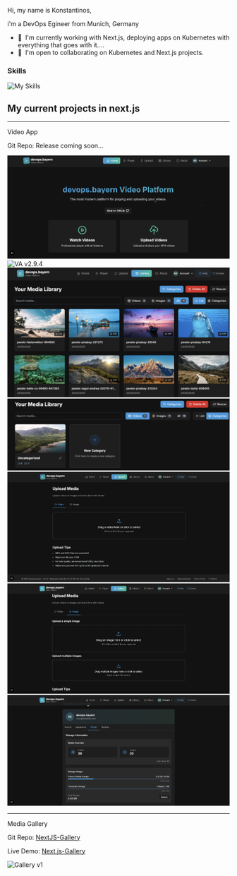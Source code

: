 Hi, my name is Konstantinos,

i'm a DevOps Egineer from Munich, Germany

* 🧠  I'm currently working with Next.js, deploying apps on Kubernetes with everything that goes with it....
* 🤝  I'm open to collaborating on Kubernetes and Next.js projects.

### Skills

![My Skills](https://skillicons.dev/icons?i=aws,gcp,kubernetes,docker,nextjs,vite,vuejs,nodejs,prisma,mongodb,postgres,redis,git,jenkins,grafana,prometheus,terraform)

## My current projects in next.js

-----------------------------------

Video App

Git Repo: Release coming soon...

![VA v2.9.4](screenshot.png)
![VA v2.9.4](player.png)
![VA v2.9.4](library.png)
![VA v2.9.4](category.png)
![VA v2.9.4](upladvideo.png)
![VA v2.9.4](uploadimage.png)
![VA v2.9.4](account.png)

-----------------------------------

Media Gallery

Git Repo: [NextJS-Gallery](https://github.com/tron4x/nextjs-gallery)

Live Demo: [Next.js-Gallery](https://gallery.devops.bayern/)

![Gallery v1](gallery.gif)


